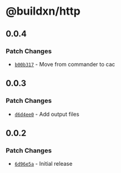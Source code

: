 # @buildxn/http

## 0.0.4

### Patch Changes

- [`b00b317`](https://github.com/buildxn/bxn/commit/b00b31792ce7f217bc60207eab7c14d3d072314a) - Move from commander to cac

## 0.0.3

### Patch Changes

- [`d6d4ee0`](https://github.com/buildxn/bxn/commit/d6d4ee0a6102136b44ab28e4c0156100c5c449fa) - Add output files

## 0.0.2

### Patch Changes

- [`6d96e5a`](https://github.com/buildxn/bxn/commit/6d96e5aa9c4e9154b7ac0826394604a7cf730848) - Initial release
